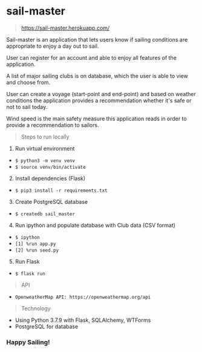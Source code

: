# sail-master

> https://sail-master.herokuapp.com/

Sail-master is an application that lets users know if sailing conditions are appropriate to enjoy a day out to sail. 

User can register for an account and able to enjoy all features of the application. 

A list of major sailing clubs is on database, which the user is able to view and choose from. 

User can create a voyage (start-point and end-point) and based on weather conditions the application provides a recommendation whether it's safe or not to sail today. 

Wind speed is the main safety measure this application reads in order to provide a recommendation to sailors. 

> Steps to run locally

1. Run virtual environment 
* `$ python3 -m venv venv`
* `$ source venv/bin/activate`

2. Install dependencies (Flask)
* `$ pip3 install -r requirements.txt`

3. Create PostgreSQL database 
* `$ createdb sail_master`

4. Run ipython and populate database with Club data (CSV format)
* `$ ipython`
* `[1] %run app.py`
* `[2] %run seed.py`

5. Run Flask 
* `$ flask run`

> API
*  `OpenweatherMap API: https://openweathermap.org/api`

> Technology
* Using Python 3.7.9 with Flask, SQLAlchemy, WTForms
* PostgreSQL for database 


### **Happy Sailing!**